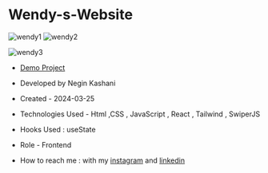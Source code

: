 # Wendy-s-Website
![wendy1](https://github.com/NeginKashani/Wendy-s-Website/assets/109550062/7ca05897-05bf-429c-b134-d257a0d66705)
![wendy2](https://github.com/NeginKashani/Wendy-s-Website/assets/109550062/7e291af5-f49d-499b-af26-8ee6fa032a8f)

![wendy3](https://github.com/NeginKashani/Wendy-s-Website/assets/109550062/ab9391c3-dfeb-4489-8d85-45f360fa3b19)
- [Demo Project](https://wendy-s-website.vercel.app/)

- Developed by Negin Kashani

- Created - 2024-03-25

- Technologies Used - Html ,CSS , JavaScript , React , Tailwind , SwiperJS 

- Hooks Used : useState 

- Role - Frontend

- How to reach me : with my [instagram](https://instagram.com/negin_kashweb?igshid=NTc4MTIwNjQ2YQ==
) and [linkedin](https://www.linkedin.com/in/negin-kashani-567840b8)
